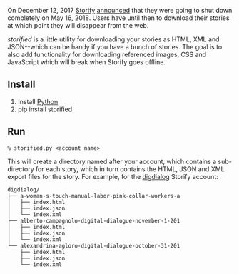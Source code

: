 On December 12, 2017 [Storify] [announced] that they were going to shut down
completely on May 16, 2018. Users have until then to download their stories at
which point they will disappear from the web.

*storified* is a little utility for downloading your stories as HTML, XML and
JSON--which can be handy if you have a bunch of stories. The goal is to also 
add functionality for downloading referenced images, CSS and JavaScript which
will break when Storify goes offline.

## Install

1. Install [Python]
2. pip install storified

## Run

    % storified.py <account name>

This will create a directory named after your account, which contains a
sub-directory for each story, which in turn contains the HTML, JSON and XML
export files for the story. For example, for the [digdialog] Storify account:

```
digdialog/
├── a-woman-s-touch-manual-labor-pink-collar-workers-a
│   ├── index.html
│   ├── index.json
│   └── index.xml
├── alberto-campagnolo-digital-dialogue-november-1-201
│   ├── index.html
│   ├── index.json
│   └── index.xml
└── alexandrina-agloro-digital-dialogue-october-31-201
    ├── index.html
    ├── index.json
    └── index.xml

```

[Storify]: https://en.wikipedia.org/wiki/Storify
[announced]: https://web.archive.org/web/20171212163903/https://storify.com/faq-eol
[Python]: https://python.org
[digdialog]: https://storify.com/digdialog/
